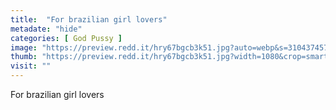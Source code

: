 ```yaml
---
title:  "For brazilian girl lovers"
metadate: "hide"
categories: [ God Pussy ]
image: "https://preview.redd.it/hry67bgcb3k51.jpg?auto=webp&s=310437457a89bcefa3bf9bbd0c438e0ec62225ce"
thumb: "https://preview.redd.it/hry67bgcb3k51.jpg?width=1080&crop=smart&auto=webp&s=7a22175b0330fc30f59a721cfd02013f40649369"
visit: ""
---
```

For brazilian girl lovers
